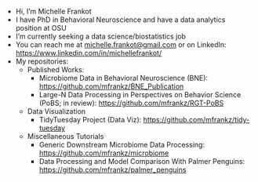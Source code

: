 - Hi, I’m Michelle Frankot
- I have PhD in Behavioral Neuroscience and have a data analytics position at OSU
- I’m currently seeking a data science/biostatistics job 
- You can reach me at michelle.frankot@gmail.com or on LinkedIn: https://www.linkedin.com/in/michellefrankot/
- My repositories: 
  - Published Works:
    - Microbiome Data in Behavioral Neuroscience (BNE): https://github.com/mfrankz/BNE_Publication
    - Large-N Data Processing in Perspectives on Behavior Science (PoBS; in review): https://github.com/mfrankz/RGT-PoBS
  - Data Visualization
    - TidyTuesday Project (Data Viz): https://github.com/mfrankz/tidy-tuesday
  - Miscellaneous Tutorials
    - Generic Downstream Microbiome Data Processing: https://github.com/mfrankz/microbiome
    - Data Processing and Model Comparison With Palmer Penguins: https://github.com/mfrankz/palmer_penguins



<!---
mfrankz/mfrankz is a ✨ special ✨ repository because its `README.md` (this file) appears on your GitHub profile.
You can click the Preview link to take a look at your changes.
--->
